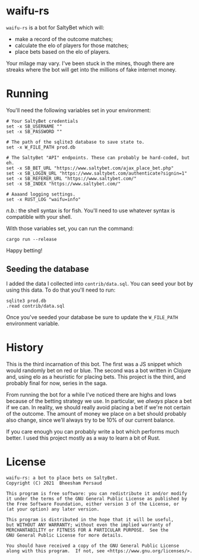 waifu-rs
========

`waifu-rs` is a bot for SaltyBet which will:

* make a record of the outcome matches;
* calculate the elo of players for those matches;
* place bets based on the elo of players.

Your milage may vary. I've been stuck in the mines, though there are streaks
where the bot will get into the millions of fake internet money.

# Running

You'll need the following variables set in your environment:

```fish
# Your SaltyBet credentials
set -x SB_USERNAME ""
set -x SB_PASSWORD ""

# The path of the sqlite3 database to save state to.
set -x W_FILE_PATH prod.db

# The SaltyBet "API" endpoints. These can probably be hard-coded, but eh.
set -x SB_BET_URL "https://www.saltybet.com/ajax_place_bet.php"
set -x SB_LOGIN_URL "https://www.saltybet.com/authenticate?signin=1"
set -x SB_REFERER_URL "https://www.saltybet.com/"
set -x SB_INDEX "https://www.saltybet.com/"

# Aaaand logging settings.
set -x RUST_LOG "waifu=info"
```

*n.b.*: the shell syntax is for fish. You'll need to use whatever syntax is
compatible with your shell.

With those variables set, you can run the command:

```
cargo run --release
```

Happy betting!

## Seeding the database

I added the data I collected into `contrib/data.sql`. You can seed your bot by
using this data. To do that you'll need to run:

```
sqlite3 prod.db
.read contrib/data.sql
```

Once you've seeded your database be sure to update the `W_FILE_PATH`
environment variable.

# History

This is the third incarnation of this bot. The first was a JS snippet which
would randomly bet on red or blue. The second was a bot written in Clojure and,
using elo as a heuristic for placing bets. This project is the third, and
probably final for now, series in the saga.

From running the bot for a while I've noticed there are highs and lows because
of the betting strategy we use. In particular, we *always* place a bet if we
can. In reality, we should really avoid placing a bet if we're not certain of
the outcome. The amount of money we place on a bet should probably also change,
since we'll always try to be 10% of our current balance.

If you care enough you can probably write a bot which performs much better. I
used this project mostly as a way to learn a bit of Rust.

# License

```
waifu-rs: a bot to place bets on SaltyBet.
Copyright (C) 2021  Bheesham Persaud

This program is free software: you can redistribute it and/or modify
it under the terms of the GNU General Public License as published by
the Free Software Foundation, either version 3 of the License, or
(at your option) any later version.

This program is distributed in the hope that it will be useful,
but WITHOUT ANY WARRANTY; without even the implied warranty of
MERCHANTABILITY or FITNESS FOR A PARTICULAR PURPOSE.  See the
GNU General Public License for more details.

You should have received a copy of the GNU General Public License
along with this program.  If not, see <https://www.gnu.org/licenses/>.
```
